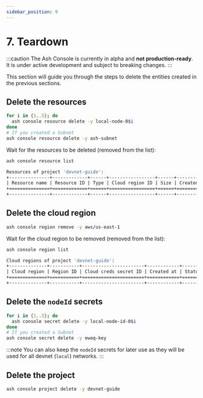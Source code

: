 ```yaml
---
sidebar_position: 9
---
```


# 7. Teardown

:::caution
The Ash Console is currently in alpha and **not production-ready**. It is under active development and subject to breaking changes.
:::

This section will guide you through the steps to delete the entities created in the previous sections.

## Delete the resources

```bash title="Command"
for i in {1..5}; do
  ash console resource delete -y local-node-0$i
done
# If you created a Subnet
ash console resource delete -y ash-subnet
```

Wait for the resources to be deleted (removed from the list):

```bash title="Command"
ash console resource list
```

```bash title="Output"
Resources of project 'devnet-guide':
+---------------+-------------+------+-----------------+------+------------+--------+-------------------+
| Resource name | Resource ID | Type | Cloud region ID | Size | Created at | Status | Resource specific |
+===============+=============+======+=================+======+============+========+===================+
+---------------+-------------+------+-----------------+------+------------+--------+-------------------+
```

## Delete the cloud region

```bash title="Command"
ash console region remove -y aws/us-east-1
```

Wait for the cloud region to be removed (removed from the list):

```bash title="Command"
ash console region list
```

```bash title="Output"
Cloud regions of project 'devnet-guide':
+--------------+-----------+-----------------------+------------+--------+
| Cloud region | Region ID | Cloud creds secret ID | Created at | Status |
+==============+===========+=======================+============+========+
+--------------+-----------+-----------------------+------------+--------+
```

## Delete the `nodeId` secrets

```bash title="Command"
for i in {1..5}; do
  ash console secret delete -y local-node-id-0$i
done
# If you created a Subnet
ash console secret delete -y ewoq-key
```

:::note
You can also keep the `nodeId` secrets for later use as they will be used for all devnet (`local`) networks.
:::

## Delete the project

```bash title="Command"
ash console project delete -y devnet-guide
```
